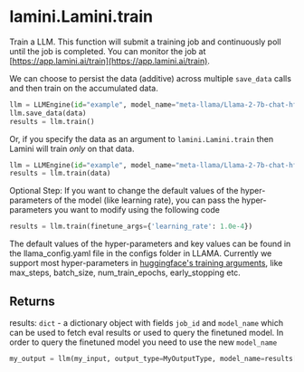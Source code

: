 # lamini.Lamini.train

Train a LLM. This function will submit a training job and continuously poll until the job is completed. You can monitor the job at [https://app.lamini.ai/train](https://app.lamini.ai/train).

We can choose to persist the data (additive) across multiple `save_data` calls and then train on the accumulated data.
```python
llm = LLMEngine(id="example", model_name="meta-llama/Llama-2-7b-chat-hf")
llm.save_data(data)
results = llm.train()
```

Or, if you specify the data as an argument to `lamini.Lamini.train` then Lamini will train *only* on that data.

```python
llm = LLMEngine(id="example", model_name="meta-llama/Llama-2-7b-chat-hf")
results = llm.train(data)
```

Optional Step: If you want to change the default values of the hyper-parameters of the model (like learning rate), you can pass the hyper-parameters you want to modify using the following code

```python
results = llm.train(finetune_args={'learning_rate': 1.0e-4})
```
The default values of the hyper-parameters and key values can be found in the llama_config.yaml file in the configs folder in LLAMA. Currently we support most hyper-parameters in [huggingface's training arguments](https://huggingface.co/docs/transformers/v4.33.3/en/main_classes/trainer#transformers.TrainingArguments), like max_steps, batch_size, num_train_epochs, early_stopping etc. 

## Returns

results: `dict` - a dictionary object with fields `job_id` and `model_name` which can be used to fetch eval results or used to query the finetuned model. In order to query the finetuned model you need to use the new `model_name`

```python
my_output = llm(my_input, output_type=MyOutputType, model_name=results['model_name'])
```
